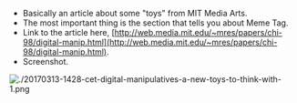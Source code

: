 * Basically an article about some "toys" from MIT Media Arts.
* The most important thing is the section that tells you about Meme Tag.
* Link to the article here, [http://web.media.mit.edu/~mres/papers/chi-98/digital-manip.html](http://web.media.mit.edu/~mres/papers/chi-98/digital-manip.html).
* Screenshot.

![./20170313-1428-cet-digital-manipulatives-a-new-toys-to-think-with-1.png](./20170313-1428-cet-digital-manipulatives-a-new-toys-to-think-with-1.png)